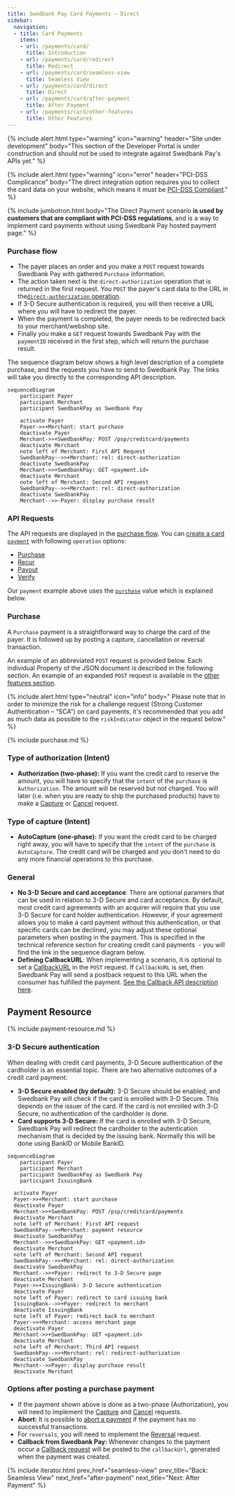 ```yaml
---
title: Swedbank Pay Card Payments – Direct
sidebar:
  navigation:
  - title: Card Payments
    items:
    - url: /payments/card/
      title: Introduction
    - url: /payments/card/redirect
      title: Redirect
    - url: /payments/card/seamless-view
      title: Seamless View
    - url: /payments/card/direct
      title: Direct
    - url: /payments/card/after-payment
      title: After Payment
    - url: /payments/card/other-features
      title: Other Features
---
```


{% include alert.html type="warning"
                      icon="warning"
                      header="Site under development"
                      body="This section of the Developer Portal is under
                      construction and should not be used to integrate against
                      Swedbank Pay's APIs yet." %}

{% include alert.html type="warning"
                      icon="error"
                      header="PCI-DSS Complicance"
                      body="The direct integration option requires you to collect the card data on your website, which means it must be [PCI-DSS Compliant]( https://www.pcisecuritystandards.org/)." %}

{% include jumbotron.html body="The Direct Payment scenario **is used by
customers that are compliant with PCI-DSS regulations**, and is a way to
implement card payments without using Swedbank Pay hosted payment page." %}

### Purchase flow

* The payer places an order and you make a `POST` request towards Swedbank Pay
  with gathered `Purchase` information.
* The action taken next is the `direct-authorization` operation that is returned
  in the first request. You `POST` the payer's card data to the URL in
  the[`direct-authorization` operation][authorization].
* If 3-D Secure authentication is required, you will then receive a URL where
  you will have to redirect the payer.
* When the payment is completed, the payer needs to be redirected back to your
  merchant/webshop site.
* Finally you make a `GET` request towards Swedbank Pay with the `paymentID`
  received in the first step, which will return the purchase result.

The sequence diagram below shows a high level description of a complete
purchase, and the requests you have to send to Swedbank Pay. The links will take
you directly to the corresponding API description.

```mermaid
sequenceDiagram
    participant Payer
    participant Merchant
    participant SwedbankPay as Swedbank Pay

    activate Payer
    Payer->>+Merchant: start purchase
    deactivate Payer
    Merchant->>+SwedbankPay: POST /psp/creditcard/payments
    deactivate Merchant
    note left of Merchant: First API Request
    SwedbankPay-->>+Merchant: rel: direct-authorization
    deactivate SwedbankPay
    Merchant->>+SwedbankPay: GET <payment.id>
    deactivate Merchant
    note left of Merchant: Second API request
    SwedbankPay-->>+Merchant: rel: direct-authorization
    deactivate SwedbankPay
    Merchant-->>-Payer: display purchase result
```

### API Requests

The API requests are displayed in the [purchase flow](#purchase-flow-mobile).
You can [create a card `payment`][create-payment] with following `operation`
options:

* [Purchase][purchase]
* [Recur][recur]
* [Payout][payout]
* [Verify][verify]

Our `payment` example above uses the [`purchase`][purchase] value which is
explained below.

### Purchase

A `Purchase` payment is a straightforward way to charge the card of the payer.
It is followed up by posting a capture, cancellation or reversal transaction.

An example of an abbreviated `POST` request is provided below. Each individual
Property of the JSON document is described in the following section.
An example of an expanded `POST` request is available in the
[other features section][purchase].

{% include alert.html type="neutral" icon="info" body="
Please note that in order to minimize the risk for a challenge request
(Strong Customer Authentication – “SCA”) on card payments, it's recommended that
you add as much data as possible to the `riskIndicator` object in the request
below." %}

{% include purchase.md %}

### Type of authorization (Intent)

* **Authorization (two-phase):** If you want the credit card to reserve the
  amount, you will have to specify that the `intent` of the `purchase` is
  `Authorization`. The amount will be reserved but not charged. You will later
  (i.e. when you are ready to ship the purchased products) have to make a
  [Capture][Capture] or [Cancel][Cancel] request.

### Type of capture (Intent)

* **AutoCapture (one-phase):** If you want the credit card to be charged right
  away, you will have to specify that the `intent` of the `purchase` is
  `AutoCapture`. The credit card will be charged and you don't need to do any
  more financial operations to this purchase.

### General

* **No 3-D Secure and card acceptance**: There are optional paramers that can be
  used in relation to 3-D Secure and card acceptance. By default, most credit
  card agreements with an acquirer will require that you use 3-D Secure for card
  holder authentication. However, if your agreement allows you to make a card
  payment without this authentication, or that specific cards can be declined,
  you may adjust these optional parameters when posting in the payment. This is
  specified in the technical reference section for creating credit card payments
   - you will find the link in the sequence diagram below.
* **Defining CallbackURL**: When implementing a scenario, it is optional to set
  a [CallbackURL][callback] in the `POST` request. If `CallbackURL` is set, then
  Swedbank Pay will send a postback request to this URL when the consumer has
  fulfilled the payment. [See the Callback API description here][callback].

## Payment Resource

{% include payment-resource.md %}

### 3-D Secure authentication

When dealing with credit card payments, 3-D Secure authentication of the
cardholder is an essential topic. There are two alternative outcomes of a credit
card payment:

* **3-D Secure enabled (by default):** 3-D Secure should be enabled, and
  Swedbank Pay will check if the card is enrolled with 3-D Secure. This depends
  on the issuer of the card. If the card is not enrolled with 3-D Secure, no
  authentication of the cardholder is done.
* **Card supports 3-D Secure:** If the card is enrolled with 3-D Secure,
  Swedbank Pay will redirect the cardholder to the autentication mechanism that
  is decided by the issuing bank. Normally this will be done using BankID or
  Mobile BankID.

```mermaid
sequenceDiagram
    participant Payer
    participant Merchant
    participant SwedbankPay as Swedbank Pay
    participant IssuingBank

  activate Payer
  Payer->>+Merchant: start purchase
  deactivate Payer
  Merchant->>+SwedbankPay: POST /psp/creditcard/payments
  deactivate Merchant
  note left of Merchant: First API request
  SwedbankPay-->+Merchant: payment resource
  deactivate SwedbankPay
  Merchant-->>+SwedbankPay: GET <payment.id>
  deactivate Merchant
  note left of Merchant: Second API request
  SwedbankPay-->>+Merchant: rel: direct-authorization
  deactivate SwedbankPay
  Merchant-->>+Payer: redirect to 3-D Secure page
  deactivate Merchant
  Payer->>+IssuingBank: 3-D Secure authentication
  deactivate Payer
  note left of Payer: redirect to card issuing bank
  IssuingBank-->>+Payer: redirect to merchant
  deactivate IssuingBank
  note left of Payer: redirect back to merchant
  Payer->>+Merchant: access merchant page
  deactivate Payer
  Merchant->>+SwedbankPay: GET <payment.id>
  deactivate Merchant
  note left of Merchant: Third API request
  SwedbankPay-->>+Merchant: rel: redirect-authorization
  deactivate SwedbankPay
  Merchant-->>Payer: display purchase result
  deactivate Merchant
```

### Options after posting a purchase payment

* If the payment shown above is done as a two-phase (Authorization), you will
  need to implement the [Capture][Capture] and [Cancel][Cancel] requests.
* **Abort:** It is possible to [abort a payment][abort] if the payment has no
  successful transactions.
* For `reversals`, you will need to implement the [Reversal][reversal] request.
* **Callback from Swedbank Pay:** Whenever changes to the payment occur a
  [Callback request][callback] will be posted to the `callbackUrl`, generated
  when the payment was created.

{% include iterator.html prev_href="seamless-view" prev_title="Back: Seamless View"
next_href="after-payment" next_title="Next: After Payment" %}

[abort]: /payments/card/other-features/#abort
[expansion]: /payments/card/other-features/#expansion
[callback]: /payments/card/other-features/#callback
[Cancel]: /payments/card/after-payment/#Cancellations
[Capture]: /payments/cardd/after-payment/#Capture
[PCI-link]: https://www.pcisecuritystandards.org/
[reversal]: /payments/card/after-payment/#Reversals
[authorization]: /payments/card/other-features/#create-authorization-transaction
[other features]: /payments/card/other-features#purchase
[purchase]:  /payments/card/other-features/#purchase
[recur]:  /payments/card/other-features/#recur
[payout]:  /payments/card/other-features/#purchase
[verify]: /payments/card/other-features/#verify
[create-payment]: /payments/card/other-features/#create-payment
